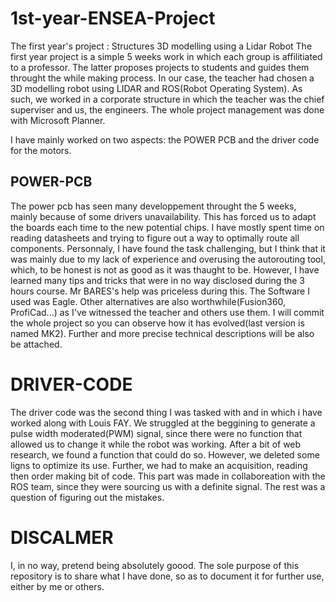 # 1st-year-ENSEA-Project
The first year's project : Structures 3D modelling using a Lidar Robot
The first year project is a simple 5 weeks work in which each group is affilitiated to a professor. The latter proposes projects to students and guides them throught the while making process. In our case, the teacher had chosen a 3D modelling robot using LIDAR and ROS(Robot Operating System). As such, we worked in a corporate structure in which the teacher was the chief superviser and us, the engineers. The whole project management was done with Microsoft Planner.

I have mainly worked on two aspects: the POWER PCB and the driver code for the motors.

## POWER-PCB
The power pcb has seen many developpement throught the 5 weeks, mainly because of some drivers unavailability. This has forced us to adapt the boards each time to the new potential chips. 
I have mostly spent time on reading datasheets and trying to figure out a way to optimally route all components. Personnaly, I have found the task challenging, but I think that it was mainly due to my lack of experience and overusing the autorouting tool, which, to be honest is not as good as it was thaught to be. However, I have learned many tips and tricks that were in no way disclosed during the 3 hours course. Mr BARES's help was priceless during this.
The Software I used was Eagle. Other alternatives are also worthwhile(Fusion360, ProfiCad...) as I've witnessed the teacher and others use them. I will commit the whole project so you can observe how it has evolved(last version is named MK2). Further and more precise technical descriptions will be also be attached.

# DRIVER-CODE
The driver code was the second thing I was tasked with and in which i have worked along with Louis FAY. We struggled at the beggining to generate a pulse width moderated(PWM) signal, since there were no function that allowed us to change it while the robot was working. After a bit of web research, we found a function that could do so. However, we deleted some ligns to optimize its use. Further, we had to make an acquisition, reading then order making bit of code. This part was made in collaboreation with the ROS team, since they were sourcing us with a definite signal. The rest was a question of figuring out the mistakes.

# DISCALMER
I, in no way, pretend being absolutely goood. The sole purpose of this repository is to share what I have done, so as to document it for further use, either by me or others.
